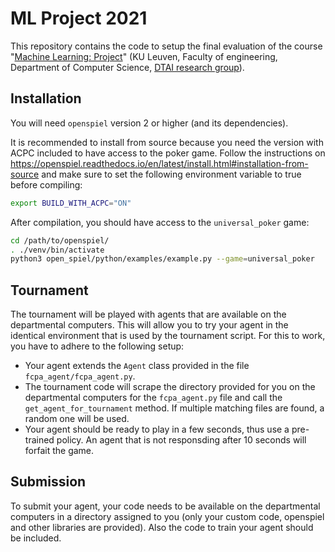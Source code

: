 
# ML Project 2021

This repository contains the code to setup the final evaluation of the course "[Machine Learning: Project](https://onderwijsaanbod.kuleuven.be/syllabi/e/H0T25AE.htm)" (KU Leuven, Faculty of engineering, Department of Computer Science, [DTAI research group](https://dtai.cs.kuleuven.be)).

## Installation

You will need `openspiel` version 2 or higher (and its dependencies).

It is recommended to install from source because you need the version with ACPC included to have access to the poker game. Follow the instructions on https://openspiel.readthedocs.io/en/latest/install.html#installation-from-source and make sure to set the following environment variable to true before compiling:

```sh
export BUILD_WITH_ACPC="ON"
```

After compilation, you should have access to the `universal_poker` game:

```sh
cd /path/to/openspiel/
. ./venv/bin/activate
python3 open_spiel/python/examples/example.py --game=universal_poker
```


## Tournament

The tournament will be played with agents that are available on the departmental computers. This will allow you to try your agent in the identical environment that is used by the tournament script. For this to work, you have to adhere to the following setup:

- Your agent extends the `Agent` class provided in the file `fcpa_agent/fcpa_agent.py`.
- The tournament code will scrape the directory provided for you on the departmental computers for the `fcpa_agent.py` file and call the `get_agent_for_tournament` method. If multiple matching files are found, a random one will be used.
- Your agent should be ready to play in a few seconds, thus use a pre-trained policy. An agent that is not responsding after 10 seconds will forfait the game.


## Submission

To submit your agent, your code needs to be available on the departmental computers in a directory assigned to you (only your custom code, openspiel and other libraries are provided). Also the code to train your agent should be included.


